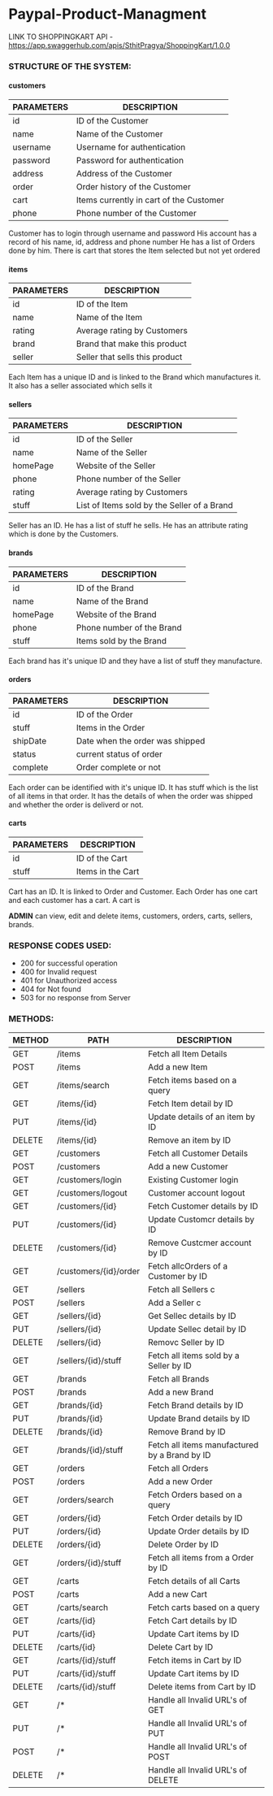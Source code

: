 # Paypal-Product-Managment

LINK TO SHOPPINGKART API - https://app.swaggerhub.com/apis/SthitPragya/ShoppingKart/1.0.0

### STRUCTURE OF THE SYSTEM:

#### customers

| PARAMETERS | DESCRIPTION |
| ------------- | ------------- |
| id | ID of the Customer |
| name | Name of the Customer |
| username | Username for authentication |
| password | Password for authentication |
| address | Address of the Customer |
| order | Order history of the Customer |
| cart | Items currently in cart of the Customer |
| phone | Phone number of the Customer |


Customer has to login through username and password
His account has a record of his name, id, address and phone number
He has a list of Orders done by him.
There is cart that stores the Item selected but not yet ordered


#### items

| PARAMETERS | DESCRIPTION |
| ------------- | ------------- |
| id | ID of the Item |
| name | Name of the Item |
| rating | Average rating by Customers |
| brand | Brand that make this product |
| seller | Seller that sells this product |


Each Item has a unique ID and is linked to the Brand which manufactures it.
It also has a seller associated which sells it


#### sellers

| PARAMETERS | DESCRIPTION |
| ------------- | ------------- |
| id | ID of the Seller |
| name | Name of the Seller |
| homePage | Website of the Seller |
| phone | Phone number of the Seller |
| rating | Average rating by Customers |
| stuff | List of Items sold by the Seller of a Brand |


Seller has an ID. He has a list of stuff he sells. He has an attribute rating which is done by the Customers.


#### brands

| PARAMETERS | DESCRIPTION |
| ------------- | ------------- |
| id | ID of the Brand |
| name | Name of the Brand |
| homePage | Website of the Brand |
| phone | Phone number of the Brand |
| stuff | Items sold by the Brand |


Each brand has it's unique ID and they have a list of stuff they manufacture.


#### orders

| PARAMETERS | DESCRIPTION |
| ------------- | ------------- |
| id | ID of the Order |
| stuff | Items in the Order |
| shipDate | Date when the order was shipped |
| status | current status of order |
| complete | Order complete or not |


Each order can be identified with it's unique ID. It has stuff which is the list of all items in that order. It has the details of when the order was shipped and whether the order is deliverd or not.


#### carts

| PARAMETERS | DESCRIPTION |
| ------------- | ------------- |
| id | ID of the Cart |
| stuff | Items in the Cart |


Cart has an ID. It is linked to Order and Customer. Each Order has one cart and each customer has a cart. A cart is


**ADMIN** can view, edit and delete items, customers, orders, carts, sellers, brands. 

### RESPONSE CODES USED:

- 200 for successful operation
- 400 for Invalid request
- 401 for Unauthorized access
- 404 for Not found
- 503 for no response from Server


### METHODS:

| METHOD  | PATH | DESCRIPTION |
| ------------- | ------------- | --------- |
| GET  | /items  | Fetch all Item Details |
| POST  | /items  | Add a new Item |
| GET  | /items/search  | Fetch items based on a query |
| GET  | /items/{id}  | Fetch Item detail by ID |
| PUT  | /items/{id}  | Update details of an item by ID |
| DELETE  | /items/{id}  | Remove an item by ID |
| GET  | /customers  | Fetch all Customer Details |
| POST  | /customers  | Add a new Customer |
| GET  | /customers/login  | Existing Customer login |
| GET  | /customers/logout  | Customer account logout |
| GET  | /customers/{id}  | Fetch Customer details by ID |
| PUT  | /customers/{id}  | Update Customcr details by ID |
| DELETE  | /customers/{id}  | Remove Custcmer account by ID |
| GET | /customers/{id}/order | Fetch allcOrders of a Customer by ID |
| GET  | /sellers  | Fetch all Sellers c
| POST  | /sellers  | Add a Seller c
| GET  | /sellers/{id}  | Get Sellec details by ID |
| PUT  | /sellers/{id}  | Update Sellec detail by ID |
| DELETE  | /sellers/{id}  | Removc Seller by ID |
| GET | /sellers/{id}/stuff | Fetch all items sold by a Seller by ID |
| GET  | /brands  | Fetch all Brands |
| POST  | /brands  | Add a new Brand |
| GET  | /brands/{id}  | Fetch Brand details by ID |
| PUT  | /brands/{id}  | Update Brand details by ID |
| DELETE  | /brands/{id}  | Remove Brand by ID |
| GET | /brands/{id}/stuff | Fetch all items manufactured by a Brand by ID |
| GET  | /orders  | Fetch all Orders |
| POST  | /orders  | Add a new Order |
| GET  | /orders/search  | Fetch Orders based on a query |
| GET  | /orders/{id}  | Fetch Order details by ID |
| PUT  | /orders/{id}  | Update Order details by ID |
| DELETE  | /orders/{id}  | Delete Order by ID |
| GET | /orders/{id}/stuff | Fetch all items from a Order by ID |
| GET | /carts | Fetch details of all Carts |
| POST | /carts | Add a new Cart |
| GET | /carts/search | Fetch carts based on a query |
| GET | /carts/{id} | Fetch Cart details by ID |
| PUT | /carts/{id} | Update Cart items by ID |
| DELETE | /carts/{id} | Delete Cart by ID |
| GET | /carts/{id}/stuff | Fetch items in Cart by ID |
| PUT | /carts/{id}/stuff | Update Cart items by ID |
| DELETE | /carts/{id}/stuff | Delete items from Cart by ID |
| GET | /* | Handle all Invalid URL's of GET|
| PUT | /* | Handle all Invalid URL's of PUT |
| POST | /* | Handle all Invalid URL's of POST |
| DELETE | /* | Handle all Invalid URL's of DELETE |
